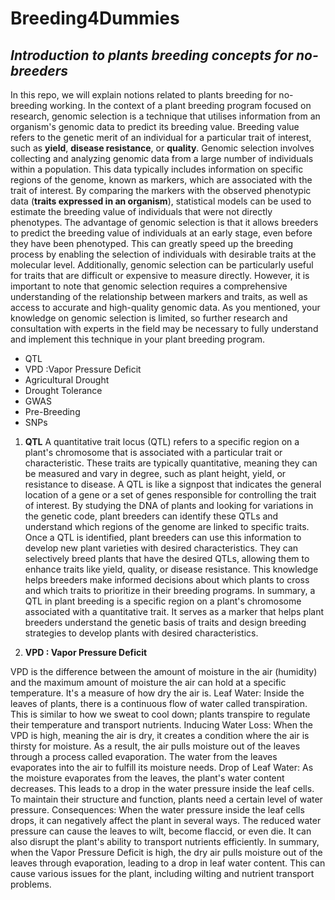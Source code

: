 # Breeding4Dummies
## *Introduction to plants breeding concepts for no-breeders*

In this repo, we will explain notions related to plants breeding for no-breeding working. 
In the context of a plant breeding program focused on research, genomic selection is a technique that utilises information from an organism's genomic data to predict its breeding value. Breeding value refers to the genetic merit of an individual for a particular trait of interest, such as **yield**, **disease resistance**, or **quality**.
Genomic selection involves collecting and analyzing genomic data from a large number of individuals within a population. This data typically includes information on specific regions of the genome, known as markers, which are associated with the trait of interest. By comparing the markers with the observed phenotypic data (**traits expressed in an organism**), statistical models can be used to estimate the breeding value of individuals that were not directly phenotypes. The advantage of genomic selection is that it allows breeders to predict the breeding value of individuals at an early stage, even before they have been phenotyped. This can greatly speed up the breeding process by enabling the selection of individuals with desirable traits at the molecular level. Additionally, genomic selection can be particularly useful for traits that are difficult or expensive to measure directly.
However, it is important to note that genomic selection requires a comprehensive understanding of the relationship between markers and traits, as well as access to accurate and high-quality genomic data. As you mentioned, your knowledge on genomic selection is limited, so further research and consultation with experts in the field may be necessary to fully understand and implement this technique in your plant breeding program.

- QTL
- VPD :Vapor Pressure Deficit
- Agricultural Drought
- Drought Tolerance
- GWAS
- Pre-Breeding
- SNPs


1. **QTL** 
A quantitative trait locus (QTL) refers to a specific region on a plant's chromosome that is associated with a particular trait or characteristic. These traits are typically quantitative, meaning they can be measured and vary in degree, such as plant height, yield, or resistance to disease.
A QTL is like a signpost that indicates the general location of a gene or a set of genes responsible for controlling the trait of interest. By studying the DNA of plants and looking for variations in the genetic code, plant breeders can identify these QTLs and understand which regions of the genome are linked to specific traits.
Once a QTL is identified, plant breeders can use this information to develop new plant varieties with desired characteristics. They can selectively breed plants that have the desired QTLs, allowing them to enhance traits like yield, quality, or disease resistance. This knowledge helps breeders make informed decisions about which plants to cross and which traits to prioritize in their breeding programs.
In summary, a QTL in plant breeding is a specific region on a plant's chromosome associated with a quantitative trait. It serves as a marker that helps plant breeders understand the genetic basis of traits and design breeding strategies to develop plants with desired characteristics.

2. **VPD : Vapor Pressure Deficit**
  
VPD is the difference between the amount of moisture in the air (humidity) and the maximum amount of moisture the air can hold at a specific temperature. It's a measure of how dry the air is. Leaf Water: Inside the leaves of plants, there is a continuous flow of water called transpiration. This is similar to how we sweat to cool down; plants transpire to regulate their temperature and transport nutrients.
Inducing Water Loss: When the VPD is high, meaning the air is dry, it creates a condition where the air is thirsty for moisture. As a result, the air pulls moisture out of the leaves through a process called evaporation. The water from the leaves evaporates into the air to fulfill its moisture needs.
Drop of Leaf Water: As the moisture evaporates from the leaves, the plant's water content decreases. This leads to a drop in the water pressure inside the leaf cells. To maintain their structure and function, plants need a certain level of water pressure.
Consequences: When the water pressure inside the leaf cells drops, it can negatively affect the plant in several ways. The reduced water pressure can cause the leaves to wilt, become flaccid, or even die. It can also disrupt the plant's ability to transport nutrients efficiently.
In summary, when the Vapor Pressure Deficit is high, the dry air pulls moisture out of the leaves through evaporation, leading to a drop in leaf water content. This can cause various issues for the plant, including wilting and nutrient transport problems.






